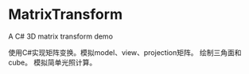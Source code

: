 # MatrixTransform
A C# 3D matrix transform demo

使用C#实现矩阵变换。模拟model、view、projection矩阵。
绘制三角面和cube。
模拟简单光照计算。
